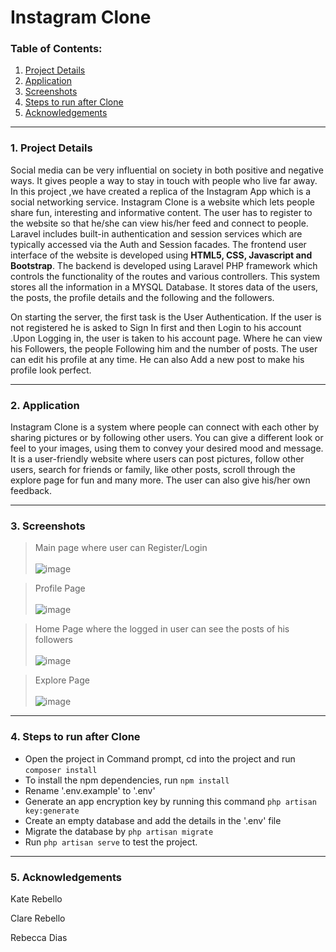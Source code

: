 # Instagram Clone

### Table of Contents:
1. <a href="#details">Project Details</a> 
2. <a href="#application">Application</a>
3. <a href="#screenshots">Screenshots</a>
4. <a href="#steps">Steps to run after Clone</a>
5. <a href="#acknowledgements">Acknowledgements</a>

---
### <a name="details"> 1. Project Details</a>
Social media can be very influential on society in both positive and negative ways. It gives people a way to stay in touch with people who live far away. In this project ,we have created a replica of the Instagram App which is a social networking service.  Instagram Clone is a website which lets people share fun, interesting and informative content.
The user has to register to the website so that he/she can view his/her feed and connect to people. Laravel includes built-in authentication and session services which are typically accessed via the Auth and Session facades. The frontend user interface of the website is developed using **HTML5, CSS, Javascript and Bootstrap**. The backend is developed using Laravel PHP framework which controls the functionality of the routes and various controllers. This system stores all the information in a MYSQL Database. It stores data of the users, the posts, the profile details and the following and the followers.

On starting the server, the first task is the User Authentication. If the user is not registered he is asked to Sign In first and then Login to his account .Upon Logging in, the user is taken to his account page. Where he can view his Followers, the people Following him and the number of posts. The user can edit his profile at any time. He can also Add a new post to make his profile look perfect. 


---

### <a name="application"> 2. Application</a>
Instagram Clone is a system where people can connect with each other by sharing pictures or by following other users. You can give a different look or feel to your images, using them to convey your desired mood and message. It is a user-friendly website where users can post pictures, follow other users, search for friends or family, like other posts, scroll through the explore page for fun and many more. The user can also give his/her own feedback.

---

### <a name="screenshots"> 3. Screenshots</a>
> Main page where user can Register/Login <br><br>
![image](https://user-images.githubusercontent.com/58616834/102899471-ef8e6c80-4490-11eb-84c0-b6b274a60000.png)

> Profile Page <br><br>
![image](https://user-images.githubusercontent.com/58616834/102899516-092fb400-4491-11eb-9282-5352b03816f6.png)

> Home Page where the logged in user can see the posts of his followers <br><br>
![image](https://user-images.githubusercontent.com/58616834/102899171-89a1e500-4490-11eb-968d-9eda09f2cb23.png)

> Explore Page <br><br>
![image](https://user-images.githubusercontent.com/58616834/102899281-b0601b80-4490-11eb-88a7-b865207ba6f2.png)


---

### <a name="steps"> 4. Steps to run after Clone</a>
- Open the project in Command prompt, cd into the project and run ``composer install``
- To install the npm dependencies, run ``npm install``
- Rename '.env.example' to '.env'
- Generate an app encryption key by running this command ``php artisan key:generate``
- Create an empty database and add the details in the '.env' file
- Migrate the database by ``php artisan migrate``
- Run ``php artisan serve`` to test the project.

---

### <a name="acknowledgements"> 5. Acknowledgements</a>
<p>Kate Rebello</p>
<p>Clare Rebello</p>
<p>Rebecca Dias</p>

